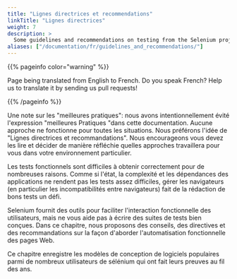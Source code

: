 ```yaml
---
title: "Lignes directrices et recommendations"
linkTitle: "Lignes directrices"
weight: 7
description: >
  Some guidelines and recommendations on testing from the Selenium project.
aliases: ["/documentation/fr/guidelines_and_recommendations/"]  
---
```


{{% pageinfo color="warning" %}}
<p class="lead">
   <i class="fas fa-language display-4"></i> 
   Page being translated from 
   English to French. Do you speak French? Help us to translate
   it by sending us pull requests!
</p>
{{% /pageinfo %}}

Une note sur les "meilleures pratiques": nous avons intentionnellement évité l'expression "meilleures
Pratiques "dans cette documentation. Aucune approche ne fonctionne pour toutes les situations.
Nous préférons l'idée de "Lignes directrices et recommandations". Nous encourageons
vous devez les lire et décider de manière réfléchie quelles approches
travaillera pour vous dans votre environnement particulier.

Les tests fonctionnels sont difficiles à obtenir correctement pour de nombreuses raisons.
Comme si l'état, la complexité et les dépendances des applications ne rendent pas les tests assez difficiles,
gérer les navigateurs (en particulier les incompatibilités entre navigateurs)
fait de la rédaction de bons tests un défi.

Selenium fournit des outils pour faciliter l'interaction fonctionnelle des utilisateurs,
mais ne vous aide pas à écrire des suites de tests bien conçues.
Dans ce chapitre, nous proposons des conseils, des directives et des recommandations
sur la façon d'aborder l'automatisation fonctionnelle des pages Web.

Ce chapitre enregistre les modèles de conception de logiciels populaires
parmi de nombreux utilisateurs de sélénium
qui ont fait leurs preuves au fil des ans.
